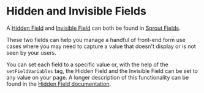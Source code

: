 # Hidden and Invisible Fields

A [Hidden Field]({entry:1039:url}) and [Invisible Field]({entry:1145:url}) can both be found in [Sprout Fields]({entry:1035:url}).

These two fields can help you manage a handful of front-end form use cases where you may need to capture a value that doesn't display or is not seen by your users. 

You can set each field to a specific value or, with the help of the `setFieldVariables` tag, the Hidden Field and the Invisible Field can be set to any value on your page.  A longer description of this functionality can be found in the [Hidden Field documentation]({entry:1039:url}#setting-a-dynamic-value).